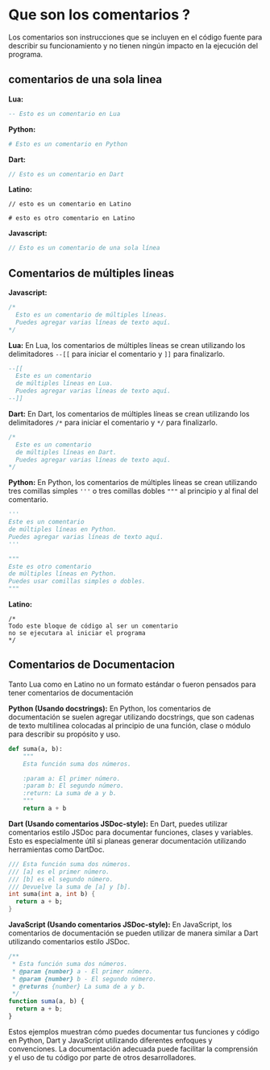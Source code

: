 # Que son los comentarios ? 
Los comentarios son instrucciones que se incluyen en el código fuente para describir su funcionamiento y no tienen ningún impacto en la ejecución del programa.

## comentarios de una sola linea

**Lua:**
```lua
-- Esto es un comentario en Lua 
```

**Python:**
```python
# Esto es un comentario en Python
```

**Dart:**
```dart
// Esto es un comentario en Dart
```

**Latino:**
```latino
// esto es un comentario en Latino
```

```latino
# esto es otro comentario en Latino
```
**Javascript:**
```javascript 
// Esto es un comentario de una sola línea
```


## Comentarios de múltiples lineas

**Javascript:**
```javascript 
/*
  Esto es un comentario de múltiples líneas.
  Puedes agregar varias líneas de texto aquí.
*/
```

**Lua:**
En Lua, los comentarios de múltiples líneas se crean utilizando los delimitadores `--[[` para iniciar el comentario y `]]` para finalizarlo.

```lua
--[[
  Este es un comentario
  de múltiples líneas en Lua.
  Puedes agregar varias líneas de texto aquí.
--]]
```

**Dart:**
En Dart, los comentarios de múltiples líneas se crean utilizando los delimitadores `/*` para iniciar el comentario y `*/` para finalizarlo.

```dart
/*
  Este es un comentario
  de múltiples líneas en Dart.
  Puedes agregar varias líneas de texto aquí.
*/
```

**Python:**
En Python, los comentarios de múltiples líneas se crean utilizando tres comillas simples `'''` o tres comillas dobles `"""` al principio y al final del comentario.

```python
'''
Este es un comentario
de múltiples líneas en Python.
Puedes agregar varias líneas de texto aquí.
'''
```

```python
"""
Este es otro comentario
de múltiples líneas en Python.
Puedes usar comillas simples o dobles.
"""
```

**Latino:**
```latino
/*
Todo este bloque de código al ser un comentario
no se ejecutara al iniciar el programa
*/
```

## Comentarios de Documentacion

Tanto Lua como en Latino no un formato estándar o fueron pensados para tener comentarios de documentación 

**Python (Usando docstrings):**
En Python, los comentarios de documentación se suelen agregar utilizando docstrings, que son cadenas de texto multilinea colocadas al principio de una función, clase o módulo para describir su propósito y uso.

```python
def suma(a, b):
    """
    Esta función suma dos números.

    :param a: El primer número.
    :param b: El segundo número.
    :return: La suma de a y b.
    """
    return a + b
```

**Dart (Usando comentarios JSDoc-style):**
En Dart, puedes utilizar comentarios estilo JSDoc para documentar funciones, clases y variables. Esto es especialmente útil si planeas generar documentación utilizando herramientas como DartDoc.

```dart
/// Esta función suma dos números.
/// [a] es el primer número.
/// [b] es el segundo número.
/// Devuelve la suma de [a] y [b].
int suma(int a, int b) {
  return a + b;
}
```

**JavaScript (Usando comentarios JSDoc-style):**
En JavaScript, los comentarios de documentación se pueden utilizar de manera similar a Dart utilizando comentarios estilo JSDoc.

```javascript
/**
 * Esta función suma dos números.
 * @param {number} a - El primer número.
 * @param {number} b - El segundo número.
 * @returns {number} La suma de a y b.
 */
function suma(a, b) {
  return a + b;
}
```

Estos ejemplos muestran cómo puedes documentar tus funciones y código en Python, Dart y JavaScript utilizando diferentes enfoques y convenciones. La documentación adecuada puede facilitar la comprensión y el uso de tu código por parte de otros desarrolladores.